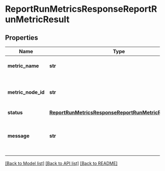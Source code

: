 # ReportRunMetricsResponseReportRunMetricResult

## Properties
Name | Type | Description | Notes
------------ | ------------- | ------------- | -------------
**metric_name** | **str** | Output. The name of the metric. | [optional] 
**metric_node_id** | **str** | Output. The ID of the node which reports the metric. | [optional] 
**status** | [**ReportRunMetricsResponseReportRunMetricResultStatus**](ReportRunMetricsResponseReportRunMetricResultStatus.md) |  | [optional] 
**message** | **str** | Output. The detailed message of the error of the reporting. | [optional] 

[[Back to Model list]](../README.md#documentation-for-models) [[Back to API list]](../README.md#documentation-for-api-endpoints) [[Back to README]](../README.md)


